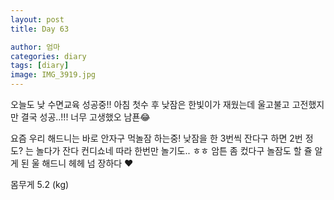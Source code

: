 ```yaml
---
layout: post
title: Day 63

author: 엄마
categories: diary
tags: [diary]
image: IMG_3919.jpg
---
```


오늘도 낮 수면교육 성공중!! 
아침 첫수 후 낮잠은 한빛이가 재웠는데
울고불고 고전했지만 결국 성공..!!! 
너무 고생했오 남푠😂


요즘 우리 해드니는 바로 안자구 먹놀잠 하는중!
낮잠을 한 3번씩 잔다구 하면 2번 정도? 는 놀다가 잔다
컨디쇼네 따라 한번만 놀기도.. ㅎㅎ 암튼
좀 컸다구 놀잠도 할 쥴 알게 된 울 해드니
헤헤 넘 장하다 ❤️

몸무게 5.2 (kg)
